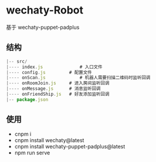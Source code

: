 # wechaty-Robot

基于 wechaty-puppet-padplus

## 结构

```js
|-- src/
|---- index.js				# 入口文件
|---- config.js		  	# 配置文件
|---- onScan.js				# 机器人需要扫描二维码时监听回调
|---- onRoomJoin.js 	# 进入房间监听回调
|---- onMessage.js		# 消息监听回调
|---- onFriendShip.js	# 好友添加监听回调
|-- package.json
```

## 使用
* cnpm i 
* cnpm install wechaty@latest
* cnpm install wechaty-puppet-padplus@latest
* npm run serve

